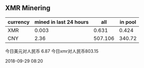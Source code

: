 ## XMR Minering

|currency|mined in last 24 hours|all|in pool|
|---|---|---|---|
|XMR|0.003|0.631|0.424|
|CNY|2.36|507.106|340.72|

今日美元对人民币 6.87	今日xmr对人民币803.15


2018-09-29 08:20